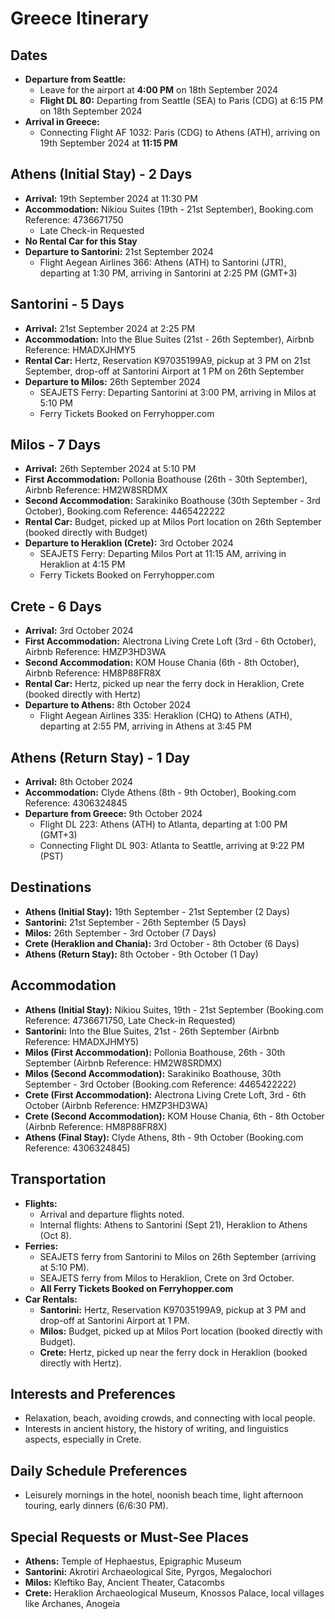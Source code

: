 # Greece Itinerary

## Dates
- **Departure from Seattle:**  
  - Leave for the airport at **4:00 PM** on 18th September 2024  
  - **Flight DL 80:** Departing from Seattle (SEA) to Paris (CDG) at 6:15 PM on 18th September 2024  
- **Arrival in Greece:**  
  - Connecting Flight AF 1032: Paris (CDG) to Athens (ATH), arriving on 19th September 2024 at **11:15 PM**

## Athens (Initial Stay) - 2 Days
- **Arrival:** 19th September 2024 at 11:30 PM
- **Accommodation:** Nikiou Suites (19th - 21st September), Booking.com Reference: 4736671750  
  - Late Check-in Requested
- **No Rental Car for this Stay**
- **Departure to Santorini:** 21st September 2024  
  - Flight Aegean Airlines 366: Athens (ATH) to Santorini (JTR), departing at 1:30 PM, arriving in Santorini at 2:25 PM (GMT+3)

## Santorini - 5 Days
- **Arrival:** 21st September 2024 at 2:25 PM  
- **Accommodation:** Into the Blue Suites (21st - 26th September), Airbnb Reference: HMADXJHMY5  
- **Rental Car:** Hertz, Reservation K97035199A9, pickup at 3 PM on 21st September, drop-off at Santorini Airport at 1 PM on 26th September  
- **Departure to Milos:** 26th September 2024  
  - SEAJETS Ferry: Departing Santorini at 3:00 PM, arriving in Milos at 5:10 PM  
  - Ferry Tickets Booked on Ferryhopper.com

## Milos - 7 Days
- **Arrival:** 26th September 2024 at 5:10 PM  
- **First Accommodation:** Pollonia Boathouse (26th - 30th September), Airbnb Reference: HM2W8SRDMX  
- **Second Accommodation:** Sarakiniko Boathouse (30th September - 3rd October), Booking.com Reference: 4465422222  
- **Rental Car:** Budget, picked up at Milos Port location on 26th September (booked directly with Budget)  
- **Departure to Heraklion (Crete):** 3rd October 2024  
  - SEAJETS Ferry: Departing Milos Port at 11:15 AM, arriving in Heraklion at 4:15 PM  
  - Ferry Tickets Booked on Ferryhopper.com

## Crete - 6 Days
- **Arrival:** 3rd October 2024  
- **First Accommodation:** Alectrona Living Crete Loft (3rd - 6th October), Airbnb Reference: HMZP3HD3WA  
- **Second Accommodation:** KOM House Chania (6th - 8th October), Airbnb Reference: HM8P88FR8X  
- **Rental Car:** Hertz, picked up near the ferry dock in Heraklion, Crete (booked directly with Hertz)  
- **Departure to Athens:** 8th October 2024  
  - Flight Aegean Airlines 335: Heraklion (CHQ) to Athens (ATH), departing at 2:55 PM, arriving in Athens at 3:45 PM

## Athens (Return Stay) - 1 Day
- **Arrival:** 8th October 2024  
- **Accommodation:** Clyde Athens (8th - 9th October), Booking.com Reference: 4306324845  
- **Departure from Greece:** 9th October 2024  
  - Flight DL 223: Athens (ATH) to Atlanta, departing at 1:00 PM (GMT+3)  
  - Connecting Flight DL 903: Atlanta to Seattle, arriving at 9:22 PM (PST)

## Destinations
- **Athens (Initial Stay):** 19th September - 21st September (2 Days)
- **Santorini:** 21st September - 26th September (5 Days)
- **Milos:** 26th September - 3rd October (7 Days)
- **Crete (Heraklion and Chania):** 3rd October - 8th October (6 Days)
- **Athens (Return Stay):** 8th October - 9th October (1 Day)

## Accommodation
- **Athens (Initial Stay):** Nikiou Suites, 19th - 21st September (Booking.com Reference: 4736671750, Late Check-in Requested)
- **Santorini:** Into the Blue Suites, 21st - 26th September (Airbnb Reference: HMADXJHMY5)
- **Milos (First Accommodation):** Pollonia Boathouse, 26th - 30th September (Airbnb Reference: HM2W8SRDMX)
- **Milos (Second Accommodation):** Sarakiniko Boathouse, 30th September - 3rd October (Booking.com Reference: 4465422222)
- **Crete (First Accommodation):** Alectrona Living Crete Loft, 3rd - 6th October (Airbnb Reference: HMZP3HD3WA)
- **Crete (Second Accommodation):** KOM House Chania, 6th - 8th October (Airbnb Reference: HM8P88FR8X)
- **Athens (Final Stay):** Clyde Athens, 8th - 9th October (Booking.com Reference: 4306324845)

## Transportation
- **Flights:**
  - Arrival and departure flights noted.
  - Internal flights: Athens to Santorini (Sept 21), Heraklion to Athens (Oct 8).
- **Ferries:**
  - SEAJETS ferry from Santorini to Milos on 26th September (arriving at 5:10 PM).
  - SEAJETS ferry from Milos to Heraklion, Crete on 3rd October.
  - **All Ferry Tickets Booked on Ferryhopper.com**
- **Car Rentals:**
  - **Santorini:** Hertz, Reservation K97035199A9, pickup at 3 PM and drop-off at Santorini Airport at 1 PM.
  - **Milos:** Budget, picked up at Milos Port location (booked directly with Budget).
  - **Crete:** Hertz, picked up near the ferry dock in Heraklion (booked directly with Hertz).

## Interests and Preferences
- Relaxation, beach, avoiding crowds, and connecting with local people.
- Interests in ancient history, the history of writing, and linguistics aspects, especially in Crete.

## Daily Schedule Preferences
- Leisurely mornings in the hotel, noonish beach time, light afternoon touring, early dinners (6/6:30 PM).

## Special Requests or Must-See Places
- **Athens:** Temple of Hephaestus, Epigraphic Museum
- **Santorini:** Akrotiri Archaeological Site, Pyrgos, Megalochori
- **Milos:** Kleftiko Bay, Ancient Theater, Catacombs
- **Crete:** Heraklion Archaeological Museum, Knossos Palace, local villages like Archanes, Anogeia
<!--stackedit_data:
eyJoaXN0b3J5IjpbLTE4NjAwOTgzMTJdfQ==
-->